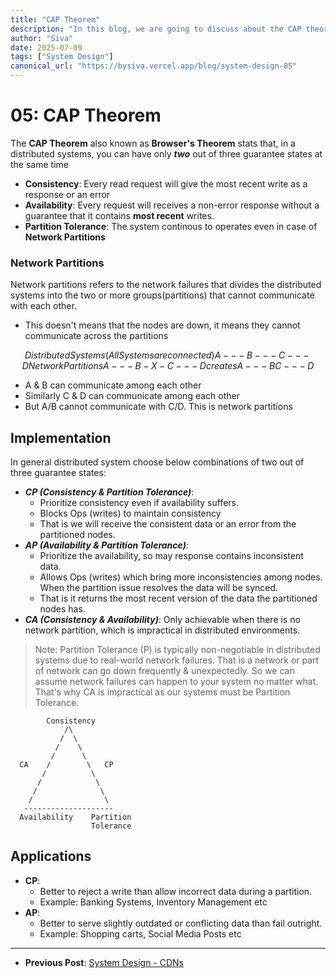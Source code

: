 ```yaml
---
title: "CAP Theorem"
description: "In this blog, we are going to discuss about the CAP theorem"
author: "Siva"
date: 2025-07-09
tags: ["System Design"]
canonical_url: "https://bysiva.vercel.app/blog/system-design-05"
---
```


# 05: CAP Theorem
The **CAP Theorem** also known as **Browser's Theorem** stats that, in a distributed systems, you can have only **_two_** out of three guarantee states at the same time
- **Consistency**: Every read request will give the most recent write as a response or an error
- **Availability**: Every request will receives a non-error response without a guarantee that it contains **most recent** writes.
- **Partition Tolerance**: The system continous to operates even in case of **Network Partitions**

### Network Partitions
Network partitions refers to the network failures that divides the distributed systems into the two or more groups(partitions) that cannot communicate with each other.
- This doesn't means that the nodes are down, it means they cannot communicate across the partitions
```math

    Distributed Systems 
    (All Systems are connected)
    A --- B --- C --- D

    Network Partitions
    A --- B -X- C --- D
    creates
    A --- B     C --- D
```
- A & B can communicate among each other
- Similarly C & D can communicate among each other
- But A/B cannot communicate with C/D. This is network partitions

## Implementation
In general distributed system choose below combinations of two out of three guarantee states:
- **_CP (Consistency & Partition Tolerance)_**: 
    - Prioritize consistency even if availability suffers.
    - Blocks Ops (writes) to maintain consistency
    - That is we will receive the consistent data or an error from the partitioned nodes.
- **_AP (Availability & Partition Tolerance)_**:
    - Prioritize the availability, so may response contains inconsistent data.
    - Allows Ops (writes) which bring more inconsistencies among nodes. When the partition issue resolves the data will be synced.
    - That is it returns the most recent version of the data the partitioned nodes has.
- **_CA (Consistency & Availability)_**: Only achievable when there is no network partition, which is impractical in distributed environments.

> Note: Partition Tolerance (P) is typically non-negotiable in distributed systems due to real-world network failures. That is a network or part of network can go down frequently & unexpectedly. So we can assume network failures can happen to your system no matter what. That's why CA is impractical as our systems must be Partition Tolerance.

```tree
        Consistency
            /\
           /  \
          /    \
         /      \
  CA    /        \   CP
       /          \
      /            \
     /              \
    /                \
   --------------------
  Availability    Partition
                  Tolerance

```

## Applications
- **CP**:
    - Better to reject a write than allow incorrect data during a partition.
    - Example: Banking Systems, Inventory Management etc
- **AP**:
    - Better to serve slightly outdated or conflicting data than fail outright.
    - Example: Shopping carts, Social Media Posts etc
---
- **Previous Post**: [System Design - CDNs](/blog/system-design-04)